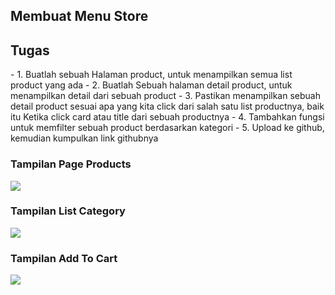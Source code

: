 ## Membuat Menu Store

<h2>Tugas</h2>
- 1. Buatlah sebuah Halaman product, untuk menampilkan semua list product yang ada
- 2. Buatlah Sebuah halaman detail product, untuk menampilkan detail dari sebuah product
- 3. Pastikan menampilkan sebuah detail product sesuai apa yang kita click dari salah satu list productnya, baik itu Ketika click card atau title dari sebuah productnya
- 4. Tambahkan fungsi untuk memfilter sebuah product berdasarkan kategori
- 5. Upload ke github, kemudian kumpulkan link githubnya

### Tampilan Page Products

<p><img src="https://github.com/raaffiy/CodeMart/blob/main/gambar/gambar1.png?raw=true"/></p>

### Tampilan List Category

<p><img src="https://github.com/raaffiy/CodeMart/blob/main/gambar/gambar2.png?raw=true"/></p>

### Tampilan Add To Cart

<p><img src="https://github.com/raaffiy/CodeMart/blob/main/gambar/gambar3.png?raw=true"/></p>

<br>
